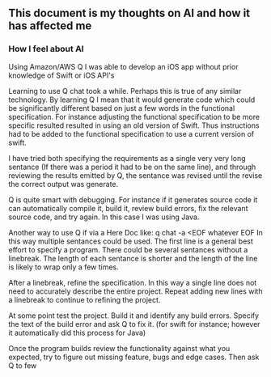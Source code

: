 ## This document is my thoughts on AI and how it has affected me

### How I feel about AI
Using Amazon/AWS Q I was able to develop an iOS app without prior knowledge of Swift or iOS API's

Learning to use Q chat took a while. Perhaps this is true of any similar technology.
By learning Q I mean that it would generate code which could be significantly different based on just a few words in the functional specification.
For instance adjusting the functional specification to be more specific resulted resulted in using an old version of Swift.
Thus instructions had to be added to the functional specification to use a current version of swift.

I have tried both specifying the requirements as a single very very long sentance (If there was a period it had to be on the same line), and through reviewing the results emitted by Q, the sentance was revised until the revise the correct output was generate.

Q is quite smart with debugging. For instance if it generates source code it can automatically compile it, build it, review build errors, fix the relevant source code, and try again. In this case I was using Java.

Another way to use Q if via a Here Doc like: q chat -a <EOF whatever EOF
In this way multiple sentances could be used. The first line is a general best effort to specify a program. There could be several sentances without a linebreak. The length of each sentance is shorter and the length of the line is likely to wrap only a few times.

After a linebreak, refine the specification. In this way a single line does not need to accurately describe the entire project. Repeat adding new lines with a linebreak to continue to refining the project.

At some point test the project. Build it and identify any build errors. Specify the text of the build error and ask Q to fix it. (for swift for instance; however it automatically did this process for Java)

Once the program builds review the functionality against what you expected, try to figure out missing feature, bugs and edge cases. Then ask Q to few
